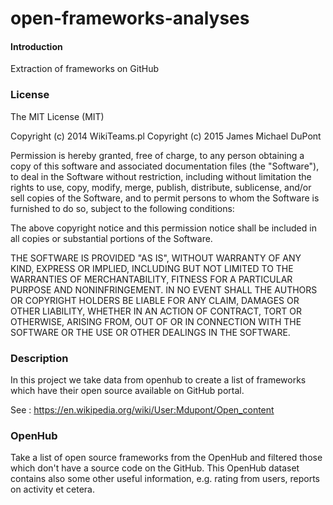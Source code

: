 open-frameworks-analyses
========================

#### Introduction

Extraction of frameworks on GitHub

### License

The MIT License (MIT)

Copyright (c) 2014 WikiTeams.pl
Copyright (c) 2015 James Michael DuPont

Permission is hereby granted, free of charge, to any person obtaining a copy
of this software and associated documentation files (the "Software"), to deal
in the Software without restriction, including without limitation the rights
to use, copy, modify, merge, publish, distribute, sublicense, and/or sell
copies of the Software, and to permit persons to whom the Software is
furnished to do so, subject to the following conditions:

The above copyright notice and this permission notice shall be included in all
copies or substantial portions of the Software.

THE SOFTWARE IS PROVIDED "AS IS", WITHOUT WARRANTY OF ANY KIND, EXPRESS OR
IMPLIED, INCLUDING BUT NOT LIMITED TO THE WARRANTIES OF MERCHANTABILITY,
FITNESS FOR A PARTICULAR PURPOSE AND NONINFRINGEMENT. IN NO EVENT SHALL THE
AUTHORS OR COPYRIGHT HOLDERS BE LIABLE FOR ANY CLAIM, DAMAGES OR OTHER
LIABILITY, WHETHER IN AN ACTION OF CONTRACT, TORT OR OTHERWISE, ARISING FROM,
OUT OF OR IN CONNECTION WITH THE SOFTWARE OR THE USE OR OTHER DEALINGS IN THE
SOFTWARE.

### Description

In this project we take data from openhub to create a list of frameworks which have their open source available on GitHub portal.

See : https://en.wikipedia.org/wiki/User:Mdupont/Open_content

### OpenHub

Take a list of open source frameworks from the OpenHub and filtered those which don't have a source code on the GitHub. This OpenHub dataset contains also some other useful information, e.g. rating from users, reports on activity et cetera.

